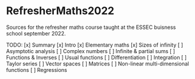 # RefresherMaths2022

Sources for the refresher maths course taught at the ESSEC buisness school september 2022.

TODO:
[x] Summary
[x] Intro
[x] Elementary maths
[x] Sizes of infinity
[ ] Asymptotic analysis
[ ] Complex numbers
[ ] Infinite & partial sums
[ ] Functions & Inverses
[ ] Usual functions
[ ] Differentiation
[ ] Integration
[ ] Taylor series
[ ] Vector spaces
[ ] Matrices
[ ] Non-linear multi-dimensional functions
[ ] Regressions
